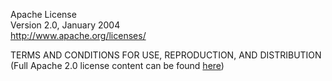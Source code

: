 Apache License  
Version 2.0, January 2004  
http://www.apache.org/licenses/  

TERMS AND CONDITIONS FOR USE, REPRODUCTION, AND DISTRIBUTION  
(Full Apache 2.0 license content can be found [here](http://www.apache.org/licenses/LICENSE-2.0))
